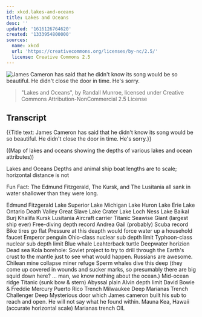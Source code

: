 ```yaml
---
id: xkcd.lakes-and-oceans
title: Lakes and Oceans
desc: ''
updated: '1616126764620'
created: '1333954800000'
sources:
  name: xkcd
  url: 'https://creativecommons.org/licenses/by-nc/2.5/'
  license: Creative Commons 2.5
---
```

![James Cameron has said that he didn't know its song would be so beautiful. He didn't close the door in time. He's sorry.](https://imgs.xkcd.com/comics/lakes_and_oceans.png)
> "Lakes and Oceans", by Randall Munroe, licensed under Creative Commons Attribution-NonCommercial 2.5 License

## Transcript
{{Title text: James Cameron has said that he didn't know its song would be so beautiful. He didn't close the door in time. He's sorry.}}

((Map of lakes and oceans showing the depths of various lakes and ocean attributes))

Lakes and Oceans
Depths and animal
ship
boat lengths are to scale; horizontal distance is not

Fun Fact: The Edmund Fitzgerald, The Kursk, and The Lusitania all sank in water shallower than they were long.

Edmund Fitzgerald
Lake Superior
Lake Michigan
Lake Huron
Lake Erie
Lake Ontario
Death Valley
Great Slave Lake
Crater Lake
Loch Ness
Lake Baikal
Burj Khalifa
Kursk
Lusitania
Aircraft carrier
Titanic
Seawise Giant (largest ship ever)
Free-diving depth record
Andrea Gail (probably)
Scuba record
Bike tires go flat
Pressure at this deapth would force water up a household faucet
Emperor penguin
Ohio-class nuclear sub depth limit
Typhoon-class nuclear sub depth limit
Blue whale
Leahterback turtle
Deepwater horizion
Dead sea
Kola borehole: Soviet project to try to drill through the Earth's crust to the mantle just to see what would happen.  Russians are awesome.
Chilean mine
   collapse
   miner refuge
Sperm whales dive this deep (they come up covered in wounds and sucker marks, so presumably there are big squid down here?  ... man, we know nothing about the ocean.)
Mid-ocean ridge
Titanic (sunk bow & stern)
Abyssal plain
Alvin depth limit
David Bowie & Freddie Mercury
Puerto Rico Trench
Milwaukee Deep
Marianas Trench
Challenger Deep
Mysterious door which James cameron built his sub to reach and open.  He will not say what he found within.
Mauna Kea, Hawaii (accurate horizontal scale)
Marianas trench
OIL
